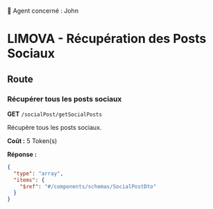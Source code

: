 🧠 Agent concerné : John
# LIMOVA - Récupération des Posts Sociaux

## Route

### Récupérer tous les posts sociaux
**GET** `/socialPost/getSocialPosts`

Récupère tous les posts sociaux.

**Coût :** 5 Token(s)

**Réponse :**
```json
{
  "type": "array",
  "items": {
    "$ref": "#/components/schemas/SocialPostDto"
  }
}
``` 